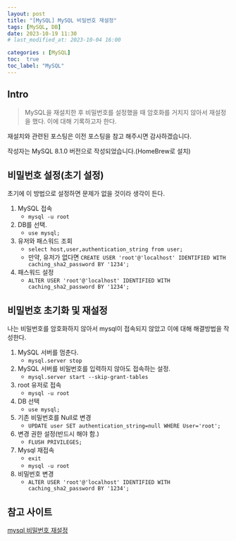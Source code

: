 ```yaml
---
layout: post
title: "[MySQL] MySQL 비밀번호 재설정"
tags: [MySQL, DB]
date: 2023-10-19 11:30
# last_modified_at: 2023-10-04 16:00

categories : [MySQL]
toc:  true
toc_label: "MySQL"
---
```


## Intro
> MySQL을 재설치한 후 비밀번호를 설정했을 때 암호화를 거치지 않아서 재설정을 했다. 이에 대해 기록하고자 한다. 

재설치와 관련된 포스팅은 이전 포스팅을 참고 해주시면 감사하겠습니다.

작성자는 MySQL 8.1.0 버전으로 작성되었습니다.(HomeBrew로 설치)

## 비밀번호 설정(초기 설정)
초기에 이 방법으로 설정하면 문제가 없을 것이라 생각이 든다.

1) MySQL 접속
   - ```mysql -u root```
2) DB를 선택.
   - ```use mysql;```
3) 유저와 패스워드 조회
   - ```select host,user,authentication_string from user;``` 
   - 만약, 유저가 없다면 ```CREATE USER 'root'@'localhost' IDENTIFIED WITH caching_sha2_password BY '1234';```
4) 패스워드 설정
   - ```ALTER USER 'root'@'localhost' IDENTIFIED WITH caching_sha2_password BY '1234';```


## 비밀번호 초기화 및 재설정

나는 비밀번호를 암호화하지 않아서 mysql이 접속되지 않았고 이에 대해 해결방법을 작성한다.
1. MySQL 서버를 멈춘다.
   - ```mysql.server stop```
2. MySQL 서버를 비밀번호를 입력하지 않아도 접속하는 설정.
   - ```mysql.server start --skip-grant-tables```
3. root 유저로 접속
   - ```mysql -u root```
4. DB 선택
   - `use mysql;`
5. 기존 비밀번호를 Null로 변경
   - `UPDATE user SET authentication_string=null WHERE User='root';`
6. 변경 권한 설정(반드시 해야 함.)
   - `FLUSH PRIVILEGES;`
7. Mysql 재접속
   - `exit`
   - `mysql -u root`
8. 비밀번호 변경
   - `ALTER USER 'root'@'localhost' IDENTIFIED WITH caching_sha2_password BY '1234';`


## 참고 사이트
[mysql 비밀번호 재설정](https://velog.io/@codemcd/MySQL-%EB%B9%84%EB%B0%80%EB%B2%88%ED%98%B8-%EC%9E%AC%EC%84%A4%EC%A0%95%ED%95%98%EA%B8%B0-zxk1qm3y6c)
